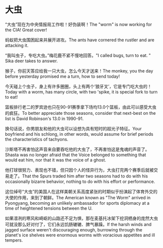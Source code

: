 # 大虫

<p><span class="chinese">“大虫”现在为中央情报局工作啦！好伪装啊！</span><span class="english">The "worm" is now working for the CIA! Great cover!</span></p>

<p><span class="chinese">蚂蚁把大虫围困起来并展开进攻。</span><span class="english">The ants have cornered the rustler and are attacking it.</span></p>

<p><span class="chinese">“我叫虫子，专吃大虫。”梅花鹿不紧不慢地回答。</span><span class="english">"I called bugs, turn to eat. " Sika deer takes to answer.</span></p>

<p><span class="chinese">猴子，你前天答应给我一只大虫，怎么今天才送来！</span><span class="english">The monkey, you the day before yesterday promised me a turn, how to send today!</span></p>

<p><span class="chinese">今天碰上个虫子，身上有许多圈圈，头上有两个‘狼牙叉’，它是专门吃大虫的！</span><span class="english">Today with a worm, has many circle, with two 'spike, it is special fork to turn to eat!</span></p>

<p><span class="chinese">篮板排行老二的罗宾逊也只在90-91赛季拿下场均13.0个篮板，由此可以感受大虫的疯狂。</span><span class="english">To better appreciate those seasons, consider that next-best on the list is David Robinson's 13.0 in 1990-91.</span></p>

<p><span class="chinese">换句话说，你男朋友和他的大虫可以设想为具有短时的超光子特征。</span><span class="english">Your boyfriend and his schlong, in other words, would assume for brief periods the characteristics of tachyons.</span></p>

<p><span class="chinese">沙斯塔不再害怕这声音来自要吞吃他的大虫了，不再害怕这是鬼魂的声音了。</span><span class="english">Shasta was no longer afraid that the Voice belonged to something that would eat him, nor that it was the voice of a ghost.</span></p>

<p><span class="chinese">他打球很努力、表现也不错，但只因个人的怪异行为，大虫打完两个赛季后就被交易走了。</span><span class="english">That the Spurs traded him after two seasons had to do with his occasionally bizarre behavior, nothing to do with his effort or performance.</span></p>

<p><span class="chinese">这位绰号“大虫”的美国人在这样美朝关系高度紧张的时期似乎扮演起了体育外交的大使的作用，来到了朝鲜。</span><span class="english">The American known as "The Worm" arrived in Pyongyang, becoming an unlikely ambassador for sports diplomacy at a time of heightened tensions between the U.</span></p>

<p><span class="chinese">如果凛冽的寒风和崎岖的山路还不足为惧，那在麦基托冰架下挖洞栖身的庞然大虫可就没那么好对付了，它们永远饥肠辘辘、脾气暴躁。</span><span class="english">If the harsh winds and jagged surface weren't discouraging enough, burrowing through the planet's ice shelves were enormous worms with voracious appetites and ill tempers.</span></p>


